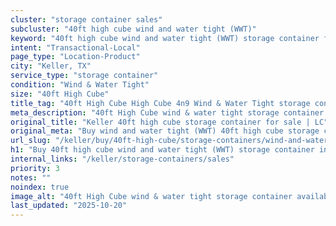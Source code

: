 ```yaml
---
cluster: "storage container sales"
subcluster: "40ft high cube wind and water tight (WWT)"
keyword: "40ft high cube wind and water tight (WWT) storage container for sale Keller, TX"
intent: "Transactional-Local"
page_type: "Location-Product"
city: "Keller, TX"
service_type: "storage container"
condition: "Wind & Water Tight"
size: "40ft High Cube"
title_tag: "40ft High Cube High Cube 4n9 Wind & Water Tight storage container Sales in Keller | LC Container"
meta_description: "40ft High Cube wind & water tight storage container sales in Keller. High cube containers with extra height. Fast delivery, competitive pricing. Serving storage containers area. Quote ID: 4WK. Call (214) 524-4168 for your free quote today."
original_title: "Keller 40ft high cube storage container for sale | LC"
original_meta: "Buy wind and water tight (WWT) 40ft high cube storage container sale with local delivery in Keller, TX. LC Container — local Since 2003. Request a fast quote today."
url_slug: "/keller/buy/40ft-high-cube/storage-containers/wind-and-water-tight-wwt"
h1: "Buy 40ft high cube wind and water tight (WWT) storage container in Keller"
internal_links: "/keller/storage-containers/sales"
priority: 3
notes: ""
noindex: true
image_alt: "40ft High Cube wind & water tight storage container available for delivery in Keller"
last_updated: "2025-10-20"
---
```


<!-- TODO: Add unique city/inventory copy, images, and internal links here. -->
